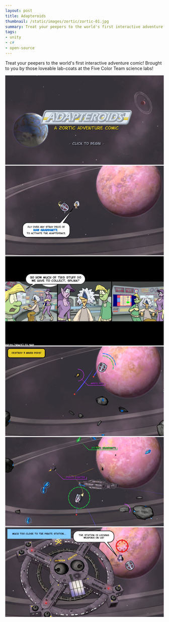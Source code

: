 ```yaml
---
layout: post
title: Adapteroids
thumbnail: /static/images/zortic/zortic-01.jpg
summary: Treat your peepers to the world's first interactive adventure comic!
tags:
- unity
- c#
- open-source
---
```


[zortic-01]: /static/images/zortic/zortic-01.jpg "Zortic 01"
[zortic-02]: /static/images/zortic/zortic-02.jpg "Zortic 02"
[zortic-03]: /static/images/zortic/zortic-03.jpg "Zortic 03"
[zortic-04]: /static/images/zortic/zortic-04.jpg "Zortic 04"
[zortic-05]: /static/images/zortic/zortic-05.jpg "Zortic 05"
[zortic-06]: /static/images/zortic/zortic-06.jpg "Zortic 06"

Treat your peepers to the world's first interactive adventure comic! Brought to you by those loveable lab-coats at the Five Color Team science labs! 

![Zortic 01][zortic-01]
![Zortic 02][zortic-02]
![Zortic 03][zortic-03]
![Zortic 04][zortic-04]
![Zortic 05][zortic-05]
![Zortic 06][zortic-06]

